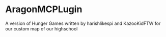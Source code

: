 # AragonMCPLugin
A version of Hunger Games written by harishlikespi and KazooKidFTW for our custom map of our highschool
